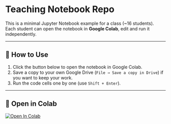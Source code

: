 # Teaching Notebook Repo

This is a minimal Jupyter Notebook example for a class (~16 students).  
Each student can open the notebook in **Google Colab**, edit and run it independently.  

---

## 📖 How to Use
1. Click the button below to open the notebook in Google Colab.  
2. Save a copy to your own Google Drive (`File → Save a copy in Drive`) if you want to keep your work.  
3. Run the code cells one by one (use `Shift + Enter`).  

---

## 🚀 Open in Colab
[![Open In Colab](https://colab.research.google.com/assets/colab-badge.svg)](
https://colab.research.google.com/github/VolHC/Lab_plot_tutorial/blob/main/lesson_one.ipynb
)
